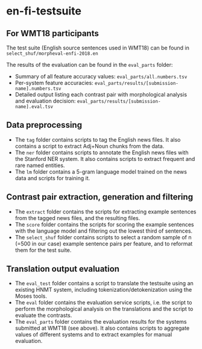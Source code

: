 # en-fi-testsuite

## For WMT18 participants

The test suite (English source sentences used in WMT18) can be found in `select_shuf/morpheval-enfi-2018.en`

The results of the evaluation can be found in the `eval_parts` folder:
* Summary of all feature accuracy values: `eval_parts/all.numbers.tsv`
* Per-system feature accuracies: `eval_parts/results/[submission-name].numbers.tsv`
* Detailed output listing each contrast pair with morphological analysis and evaluation decision: `eval_parts/results/[submission-name].eval.tsv`


## Data preprocessing

* The `tag` folder contains scripts to tag the English news files. It also contains a script to extract Adj+Noun chunks from the data.
* The `ner` folder contains scripts to annotate the English news files with the Stanford NER system. It also contains scripts to extract frequent and rare named entities.
* The `lm` folder contains a 5-gram language model trained on the news data and scripts for training it.

## Contrast pair extraction, generation and filtering

* The `extract` folder contains the scripts for extracting example sentences from the tagged news files, and the resulting files.
* The `score` folder contains the scripts for scoring the example sentences with the language model and filtering out the lowest third of sentences.
* The `select_shuf` folder contains scripts to select a random sample of n (=500 in our case) example sentence pairs per feature, and to reformat them for the test suite.

## Translation output evaluation

* The `eval_test` folder contains a script to translate the testsuite using an existing HNMT system, including tokenization/detokenization using the Moses tools.
* The `eval` folder contains the evaluation service scripts, i.e. the script to perform the morphological analysis on the translations and the script to evaluate the contrasts.
* The `eval_parts` folder contains the evaluation results for the systems submitted at WMT18 (see above). It also contains scripts to aggregate values of different systems and to extract examples for manual evaluation.
